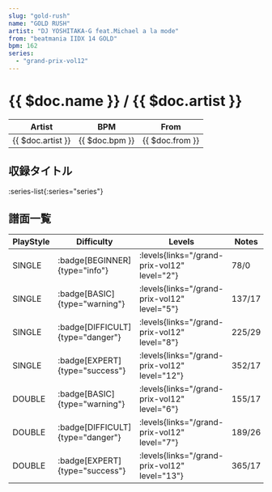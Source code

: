 ```yaml
---
slug: "gold-rush"
name: "GOLD RUSH"
artist: "DJ YOSHITAKA-G feat.Michael a la mode"
from: "beatmania IIDX 14 GOLD"
bpm: 162
series:
  - "grand-prix-vol12"
---
```


# {{ $doc.name }} / {{ $doc.artist }}

|Artist|BPM|From|
|------|---|----|
|{{ $doc.artist }}|{{ $doc.bpm }}|{{ $doc.from }}|

## 収録タイトル

:series-list{:series="series"}

## 譜面一覧

|PlayStyle|Difficulty|Levels|Notes|Movie|
|---------|----------|------|-----|-----|
|SINGLE| :badge[BEGINNER]{type="info"}| :levels{links="/grand-prix-vol12" level="2"}|78/0||
|SINGLE| :badge[BASIC]{type="warning"}| :levels{links="/grand-prix-vol12" level="5"}|137/17||
|SINGLE| :badge[DIFFICULT]{type="danger"}| :levels{links="/grand-prix-vol12" level="8"}|225/29||
|SINGLE| :badge[EXPERT]{type="success"}| :levels{links="/grand-prix-vol12" level="12"}|352/17||
|DOUBLE| :badge[BASIC]{type="warning"}| :levels{links="/grand-prix-vol12" level="6"}|155/17||
|DOUBLE| :badge[DIFFICULT]{type="danger"}| :levels{links="/grand-prix-vol12" level="7"}|189/26||
|DOUBLE| :badge[EXPERT]{type="success"}| :levels{links="/grand-prix-vol12" level="13"}|365/17||
